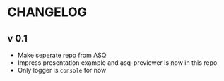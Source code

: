 # CHANGELOG

## v 0.1
 * Make seperate repo from ASQ
 * Impress presentation example and asq-previewer is now in this repo
 * Only logger is `console` for now
